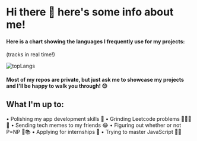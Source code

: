 # Hi there 👋 here's some info about me!

#### Here is a chart showing the languages I frequently use for my projects:

(tracks in real time!)

![topLangs](https://github-readme-stats-ochre-zeta.vercel.app/api/top-langs/?username=jtolentino1&hide_title=true&card_width=500)

#### Most of my repos are private, but just ask me to showcase my projects and I'll be happy to walk you through! 😊

## What I'm up to:

• Polishing my app development skills 📱
• Grinding Leetcode problems 👨🏻‍💻📖
• Sending tech memes to my friends 😂
• Figuring out whether or not P=NP 🤔📚
• Applying for internships 🎯
• Trying to master JavaScript 😵‍💫

